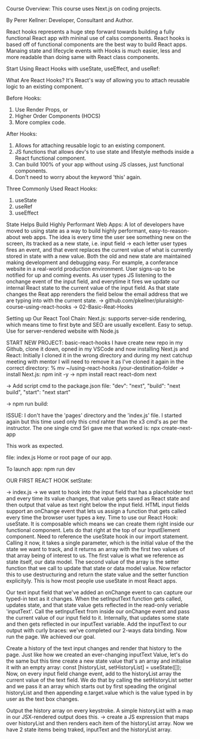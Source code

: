 Course Overview:
This course uses Next.js on coding projects.

By Perer Kellner: Developer, Consultant and Author.

React hooks represents a huge step forward towards building a fully functional React app with mininal use of calss components.
React hooks is based off of functional components are the best way to build React apps.
Manaing state and lifecycle events with Hooks is much easier, less and more readable than doing same with React class components.

Start Using React Hooks with useState, useEffect, and useRef:

What Are React Hooks?
It's React's way of allowing you to attach reusable logic to an existing component.

Before Hooks:

1. Use Render Props, or
2. Higher Order Components (HOCS)
3. More complex code.

After Hooks:

1. Allows for attaching reusable logic to an existing component.
2. JS functions that allows dev's to use state and lifestyle methods inside a React functional component.
3. Can build 100% of your app without using JS classes, just functional components.
4. Don't need to worry about the keyword 'this' again.

Three Commonly Used React Hooks:

1. useState
2. useRef
3. useEffect

State Helps Build Highly Performant Web Apps:
A lot of developers have moved to using state as a way to build highly performant, easy-to-reason-about web apps. The idea is every time the user see something new on the screen, its tracked as a new state, i.e. input field -> each letter user types fires an event, and that event replaces the current value of what is currently stored in state with a new value. Both the old and new state are maintained making development and debugging easy.
For example, a conferance website in a real-world production environment. User signs-up to be notified for up and coming events.
As user types JS listening to the onchange event of the input field, and everytime it fires we update our internal React state to the current value of the input field. As that state changes the Reat app rerenders the field below the email address that we are typing into with the current state.
-> github.com/pkellner/pluralsight-course-using-react-hooks
-> 02-Basic-Reat-Hooks

Setting up Our React Tool Chain:
Next.js: supports server-side rendering, which means time to first byte and SEO are usually excellent. Easy to setup. Use for server-rendered website with Node.js

START NEW PROJECT: basic-react-hooks
I have create new repo in my Github, clone it down, opned in my VSCode and now installing Next.js and React:
Initially I cloned it in the wrong directory and during my next catchup meeting with mentor I will need to remove it as I've cloned it again in the correct directory: % mv ~/using-react-hooks /your-destination-folder
-> install Next.js: npm init -y
-> npm install react react-dom next

-> Add script cmd to the package.json file:
"dev": "next",
"build": "next build",
"start": "next start"

-> npm run build:

ISSUE:
I don't have the 'pages' directory and the 'index.js' file.
I started again but this time used only this cmd rahter than the x3 cmd's as per the instructor. The one single cmd Sri gave me that worked is:
npx create-next-app

This work as expected.

file: index.js
Home or root page of our app.

To launch app: npm run dev

OUR FIRST REACT HOOK setState:

-> index.js -> we want to hook into the input field that has a placeholder text and every time its value changes, that value gets saved as React state and
then output that value as text right below the input field.
HTML input fields support an onChange event that lets us assign a function that gets called every time the browser user types a key.
Time to use our React Hook: useState. It is composable which means we can create them right inside our functional component. Lets do that right at the top of our InputElement component.
Need to reference the useState hook in our import statement. Calling it now, it takes a single parameter, which is the initial value of the the state we want to track, and it returns an array with the first two values of that array being of interest to us. The first value is what we reference as state itself, our data model. The second value of the array is the setter function that we call to update that state or data model value. Now refactor this to use destructuring and return the state value and the setter function explicityly. This is how most people use useState in most React apps.

Our text input field that we've added an onChange event to can capture our typed-in text as it changes.
When the setInputText function gets called, updates state, and that state value gets reflected in the read-only veriable 'inputText'.
Call the setInputText from inside our onChange event and pass the current value of our input field to it. Internally, that updates some state and then gets reflected in our inputText variable. Add the inputText to our output with curly braces: we've completed our 2-ways data binding. Now run the page.
We achieved our goal.

Create a history of the text input changes and render that history to the page. Just like how we created an ever-changing inputText Value, let's do the same but this time create a new state value that's an array and initialise it with an empty array:
const [historyList, setHistoryList] = useState([]);
Now, on every input field change event, add to the historyList array the current value of the text field. We do that by calling the setHistoryList setter and we pass it an array which starts out by first speading the original historyList and then appending e.target.value which is the value typed in by user as the text box changes.

Output the history array on every keystroke. A simple historyList with a map in our JSX-rendered output does this.
-> create a JS expression that maps over historyList and then renders each item of the historyList array. Now we have 2 state items being traked, inputText and the historyList array.

